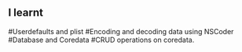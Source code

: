 ## I learnt

#Userdefaults and plist
#Encoding and decoding data using NSCoder
#Database and Coredata
#CRUD operations on coredata.

